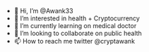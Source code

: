 - 👋 Hi, I’m @Awank33
- 👀 I’m interested in health + Cryptocurrency
- 🌱 I’m currently learning on medical doctor
- 💞️ I’m looking to collaborate on public health
- 📫 How to reach me twitter @cryptawank

<!---
Awank33/Awank33 is a ✨ special ✨ repository because its `README.md` (this file) appears on your GitHub profile.
You can click the Preview link to take a look at your changes.
--->
